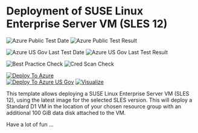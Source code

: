 # Deployment of SUSE Linux Enterprise Server VM (SLES 12)

![Azure Public Test Date](https://azurequickstartsservice.blob.core.windows.net/badges/vm-simple-sles/PublicLastTestDate.svg)
![Azure Public Test Result](https://azurequickstartsservice.blob.core.windows.net/badges/vm-simple-sles/PublicDeployment.svg)

![Azure US Gov Last Test Date](https://azurequickstartsservice.blob.core.windows.net/badges/vm-simple-sles/FairfaxLastTestDate.svg)
![Azure US Gov Last Test Result](https://azurequickstartsservice.blob.core.windows.net/badges/vm-simple-sles/FairfaxDeployment.svg)

![Best Practice Check](https://azurequickstartsservice.blob.core.windows.net/badges/vm-simple-sles/BestPracticeResult.svg)
![Cred Scan Check](https://azurequickstartsservice.blob.core.windows.net/badges/vm-simple-sles/CredScanResult.svg)

[![Deploy To Azure](https://raw.githubusercontent.com/fathym-it/azure-quickstart-templates/master/1-CONTRIBUTION-GUIDE/images/deploytoazure.svg?sanitize=true)](https://portal.azure.com/#create/Microsoft.Template/uri/https%3A%2F%2Fraw.githubusercontent.com%2Ffathym-it%2Fazure-quickstart-templates%2Fmaster%2Fvm-simple-sles%2Fazuredeploy.json)  
[![Deploy To Azure US Gov](https://raw.githubusercontent.com/fathym-it/azure-quickstart-templates/master/1-CONTRIBUTION-GUIDE/images/deploytoazuregov.svg?sanitize=true)](https://portal.azure.us/#create/Microsoft.Template/uri/https%3A%2F%2Fraw.githubusercontent.com%2Ffathym-it%2Fazure-quickstart-templates%2Fmaster%2Fvm-simple-sles%2Fazuredeploy.json)
[![Visualize](https://raw.githubusercontent.com/fathym-it/azure-quickstart-templates/master/1-CONTRIBUTION-GUIDE/images/visualizebutton.svg?sanitize=true)](http://armviz.io/#/?load=https%3A%2F%2Fraw.githubusercontent.com%2Ffathym-it%2Fazure-quickstart-templates%2Fmaster%2Fvm-simple-sles%2Fazuredeploy.json)

This template allows deploying a SUSE Linux Enterprise Server VM (SLES 12), using the latest image for the selected SLES version. This will deploy a Standard D1 VM in the location of your chosen resource group with an additional 100 GiB data disk attached to the VM.

Have a lot of fun ...